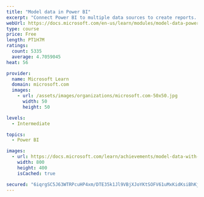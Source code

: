 ```yaml
---
title: "Model data in Power BI"
excerpt: "Connect Power BI to multiple data sources to create reports. Define the relationship between your data sources."
webUrl: https://docs.microsoft.com/en-us/learn/modules/model-data-power-bi/
type: course
price: Free
length: PT1H7M
ratings:
  count: 5335
  average: 4.7059045
heat: 56

provider:
  name: Microsoft Learn
  domain: microsoft.com
  images:
    - url: /assets/images/organizations/microsoft.com-50x50.jpg
      width: 50
      height: 50

levels:
  - Intermediate

topics:
  - Power BI

images:
  - url: https://docs.microsoft.com/learn/achievements/model-data-with-power-bi-desktop-social.png
    width: 800
    height: 400
    isCached: true

secured: "6iqrgSC5J63WTRPcuHP4xm/DTE35k1Jl9VBjXJoYKtSOFV61uMxKidKsiBhKjLYT0qRFv0rP3ePfbCC1Gl2aPrBnRaCAnOs7VLZqYTn0NaaKlMdqLZspGzePdlOrSRkGfSdmUPV13s6T/1YXZsuWGaauYWbSpjxX7rsqml2h9DNqcwkRE0J+r4GeVleh8lJO8ARUrz4N8HQ0P1vXBMCW9bsQPi9DdPF97CdimCM1CXTgPkhT7ikzRMIbC8/yD5bDfbjD6PcymRkY883MoyWHlJH7e0ElH/WvJYSICYTwUUpNoy3BK4AcNX9jLP/OQWzKyzE/p1QU1vE7c1eA+UB1gndVuJFA5N9Chm1CMVQl7fqma2ZG/mA2o9Hv3XcpAEf/hy0Zf270Fo1UpJ1rBSFgf+5Z+GlZQ1Ij5u8Nk3SCFfQ=;88DKctu2YWEoWAhaTqRl5A=="
---
```


